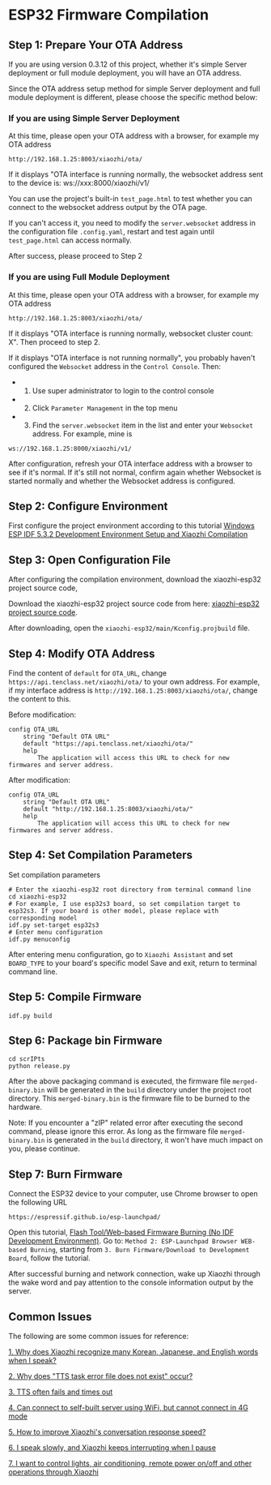 # ESP32 Firmware Compilation

## Step 1: Prepare Your OTA Address

If you are using version 0.3.12 of this project, whether it's simple Server deployment or full module deployment, you will have an OTA address.

Since the OTA address setup method for simple Server deployment and full module deployment is different, please choose the specific method below:

### If you are using Simple Server Deployment
At this time, please open your OTA address with a browser, for example my OTA address
```
http://192.168.1.25:8003/xiaozhi/ota/
```
If it displays "OTA interface is running normally, the websocket address sent to the device is: ws://xxx:8000/xiaozhi/v1/

You can use the project's built-in `test_page.html` to test whether you can connect to the websocket address output by the OTA page.

If you can't access it, you need to modify the `server.websocket` address in the configuration file `.config.yaml`, restart and test again until `test_page.html` can access normally.

After success, please proceed to Step 2

### If you are using Full Module Deployment
At this time, please open your OTA address with a browser, for example my OTA address
```
http://192.168.1.25:8003/xiaozhi/ota/
```

If it displays "OTA interface is running normally, websocket cluster count: X". Then proceed to step 2.

If it displays "OTA interface is not running normally", you probably haven't configured the `Websocket` address in the `Control Console`. Then:

- 1. Use super administrator to login to the control console

- 2. Click `Parameter Management` in the top menu

- 3. Find the `server.websocket` item in the list and enter your `Websocket` address. For example, mine is

```
ws://192.168.1.25:8000/xiaozhi/v1/
```

After configuration, refresh your OTA interface address with a browser to see if it's normal. If it's still not normal, confirm again whether Websocket is started normally and whether the Websocket address is configured.

## Step 2: Configure Environment
First configure the project environment according to this tutorial [Windows ESP IDF 5.3.2 Development Environment Setup and Xiaozhi Compilation](https://github.com/lapy/xiaozhi-esp32-server/wiki)

## Step 3: Open Configuration File
After configuring the compilation environment, download the xiaozhi-esp32 project source code,

Download the xiaozhi-esp32 project source code from here: [xiaozhi-esp32 project source code](https://github.com/78/xiaozhi-esp32).

After downloading, open the `xiaozhi-esp32/main/Kconfig.projbuild` file.

## Step 4: Modify OTA Address

Find the content of `default` for `OTA_URL`, change `https://api.tenclass.net/xiaozhi/ota/`
   to your own address. For example, if my interface address is `http://192.168.1.25:8003/xiaozhi/ota/`, change the content to this.

Before modification:
```
config OTA_URL
    string "Default OTA URL"
    default "https://api.tenclass.net/xiaozhi/ota/"
    help
        The application will access this URL to check for new firmwares and server address.
```
After modification:
```
config OTA_URL
    string "Default OTA URL"
    default "http://192.168.1.25:8003/xiaozhi/ota/"
    help
        The application will access this URL to check for new firmwares and server address.
```

## Step 4: Set Compilation Parameters

Set compilation parameters

```
# Enter the xiaozhi-esp32 root directory from terminal command line
cd xiaozhi-esp32
# For example, I use esp32s3 board, so set compilation target to esp32s3. If your board is other model, please replace with corresponding model
idf.py set-target esp32s3
# Enter menu configuration
idf.py menuconfig
```

After entering menu configuration, go to `Xiaozhi Assistant` and set `BOARD_TYPE` to your board's specific model
Save and exit, return to terminal command line.

## Step 5: Compile Firmware

```
idf.py build
```

## Step 6: Package bin Firmware

```
cd scrIPts
python release.py
```

After the above packaging command is executed, the firmware file `merged-binary.bin` will be generated in the `build` directory under the project root directory.
This `merged-binary.bin` is the firmware file to be burned to the hardware.

Note: If you encounter a "zIP" related error after executing the second command, please ignore this error. As long as the firmware file `merged-binary.bin` is generated in the `build` directory, it won't have much impact on you, please continue.

## Step 7: Burn Firmware
   Connect the ESP32 device to your computer, use Chrome browser to open the following URL

```
https://espressif.github.io/esp-launchpad/
```

Open this tutorial, [Flash Tool/Web-based Firmware Burning (No IDF Development Environment)](https://github.com/lapy/xiaozhi-esp32-server/wiki).
Go to: `Method 2: ESP-Launchpad Browser WEB-based Burning`, starting from `3. Burn Firmware/Download to Development Board`, follow the tutorial.

After successful burning and network connection, wake up Xiaozhi through the wake word and pay attention to the console information output by the server.

## Common Issues
The following are some common issues for reference:

[1. Why does Xiaozhi recognize many Korean, Japanese, and English words when I speak?](../support/faq.md)

[2. Why does "TTS task error file does not exist" occur?](../support/faq.md)

[3. TTS often fails and times out](../support/faq.md)

[4. Can connect to self-built server using WiFi, but cannot connect in 4G mode](../support/faq.md)

[5. How to improve Xiaozhi's conversation response speed?](../support/faq.md)

[6. I speak slowly, and Xiaozhi keeps interrupting when I pause](../support/faq.md)

[7. I want to control lights, air conditioning, remote power on/off and other operations through Xiaozhi](../support/faq.md)
